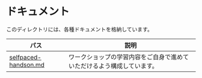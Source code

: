 # ドキュメント

このディレクトリには、各種ドキュメントを格納しています。

| パス | 説明 |
|----|----|
| [selfpaced-handson.md](./selfpaced-handson.md) | ワークショップの学習内容をご自身で進めていただけるよう構成しています。 |
